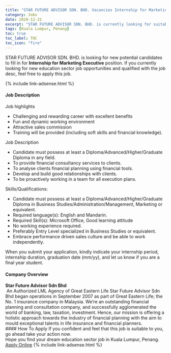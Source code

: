 ```yaml
---
title: "STAR FUTURE ADVISOR SDN. BHD. Vacancies Internship for Marketing Executive" 
category: Jobs 
date: 2020-12-31 
excerpt: "STAR FUTURE ADVISOR SDN. BHD. is currently looking for suitable person to fill in the Internship for Marketing Executive which positioned at Kuala Lumpur, Penang" 
tags: [Kuala Lumpur, Penang] 
toc: true 
toc_label: TOC 
toc_icon: "fire" 
--- 
```


<p>STAR FUTURE ADVISOR SDN. BHD. is looking for new potential candidates to fill in for <b>Internship for Marketing Executive</b> position. If you currently looking for new education sector job opportunities and qualified with the job desc, feel free to apply this job.
</p>{% include link-adsense.html %} 
 <div><div><div><h4>Job Description</h4></div></div><div><div><span><div><p>Job highlights</p><ul><li>Challenging and rewarding career with excellent benefits</li><li>Fun and dynamic working environment</li><li>Attractive sales commission</li><li>Training will be provided (including soft skills and financial knowledge).</li></ul><p>Job Description</p><ul><li>Candidate must possess at least a Diploma/Advanced/Higher/Graduate Diploma in any field.</li><li>To provide financial consultancy services to clients.</li><li>To analyse clients financial planning using financial tools.</li><li>Develop and build good relationships with clients.</li><li>To be proactively working in a team for all execution plans.</li></ul><p>Skills/Qualifications:</p><ul><li>Candidate must possess at least a Diploma/Advanced/Higher/Graduate Diploma in Business Studies/Administration/Management, Marketing or equivalent.</li><li>Required language(s): English and Mandarin.</li><li>Required Skill(s): Microsoft Office, Good learning attitude</li><li>No working experience required.</li><li>Preferably Entry Level specialized in Business Studies or equivalent.</li><li>Embrace performance driven sales culture and be able to work independently.</li></ul><p>When you submit your application, kindly indicate your internship period, internship duration, graduation date (mm/yy), and let us know if you are a final year student.</p></div></span></div></div></div> 
<div><div><div><h4>Company Overview</h4></div></div><div><div><span><div><div><strong>Star Future Advisor Sdn Bhd</strong>
<div>&#160;An Authorized LML Agency of Great Eastern Life Star Future Advisor Sdn Bhd began operations in September 2007 as part of Great Eastern Life; the No. 1 insurance company in Malaysia. We&#8217;re an outstanding financial planning and consultation company, and successfully agglomerated the world of banking, law, taxation, investment. Hence, our mission is offering a holistic approach towards the industry of financial planning with the aim to mould exceptional talents in life insurance and financial planners.</div>
</div></div></span></div></div></div> 
#### How To Apply 
If you confident and feel that this job is suitable to you, go ahead take your action now. <br/> 
Hope you find your dream education sector job in Kuala Lumpur, Penang. <br/> 
<a href="https://www.jobstreet.com.my/en/job/internship-for-marketing-executive-4453672?jobId=jobstreet-my-job-4453672&sectionRank=16&token=0~ee65aeea-ed27-4edf-bed3-26f889517ae3&fr=SRP%20View%20In%20New%20Ta" class="btn btn--info" target="_blank" rel="nofollow noopenner">Apply Online</a> 
{% include link-adsense.html %} 